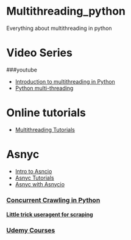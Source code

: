 # Multithreading_python
Everything about multithreading in python
# Video Series
###youtube
* [Introduction to multithreading in Python](https://www.youtube.com/watch?v=PJ4t2U15ACo)
* [Python multi-threading ](https://www.youtube.com/watch?v=i1SW4q9yUEs)
# Online tutorials
* [Multithreading Tutorials](https://www.shanelynn.ie/using-python-threading-for-multiple-results-queue/)

# Asnyc 
* [Intro to Asncio ](https://cheat.readthedocs.io/en/latest/python/asyncio.html)
* [Asnyc Tutorials](https://medium.freecodecamp.org/a-guide-to-asynchronous-programming-in-python-with-asyncio-232e2afa44f6)
* [Asnyc with Asnycio](https://dev.to/welldone2094/async-programming-in-python-with-asyncio-12dl)

### [Concurrent Crawling in Python](http://edmundmartin.com/concurrent-crawling-in-python/)

#### [Little trick useragent for scraping](http://www.useragentstring.com/pages/useragentstring.php?name=Lynx)

### [Udemy Courses](https://www.udemy.com/distributed-tasks-demystified-with-celery-python/learn/v4/overview)
